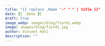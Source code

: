 ```yaml
---
title: "{{ replace .Name "-" " " | title }}"
date: {{ .Date }}
draft: true
image_webp: images/blog/fiord1.webp
image: images/blog/fiord1.jpg
author: Vincent Hall
description: ""
---
```


